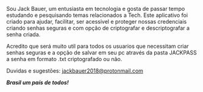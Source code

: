 Sou Jack Bauer, um entusiasta em tecnologia e gosta de passar tempo estudando e pesquisando temas relacionados a Tech. 
Este aplicativo foi criado para ajudar, facilitar, ser acessivel e proteger nossas credenciais criando senhas seguras e com opção de criptografar e descriptografar a senha criada. 

Acredito que será muito util para todos os usuarios que necessitam criar senhas seguras e a opção de salvar em seu pc através da pasta JACKPASS a senha em formato .txt criptografado ou não. 

Duvidas e sugestões: jackbauer2018@protonmail.com 


***Brasil um país de todos!***
